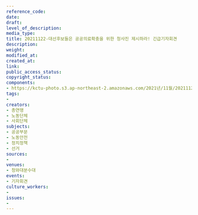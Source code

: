 ```yaml
---
reference_code: 
date: 
draft: 
level_of_description: 
media_type: 
title: 20211122-대선후보들은 공공의료확충을 위한 청사진 제시하라! 긴급기자회견
description: 
weight: 
modified_at: 
created_at: 
link: 
public_access_status: 
copyright_status: 
components:
- https://kctu-photo.s3.ap-northeast-2.amazonaws.com/2021년/11월/20211122-대선후보들은+공공의료확충을+위한+청사진+제시하라!+긴급기자회견/_5D40070.jpg
tags:
- 
creators:
- 총연맹
- 노동단체
- 사회단체
subjects:
- 공공부문
- 노동안전
- 정치정책
- 선거
sources:
- 
venues:
- 청와대분수대
events:
- 기자회견
culture_workers:
- 
issues:
- 
---
```

